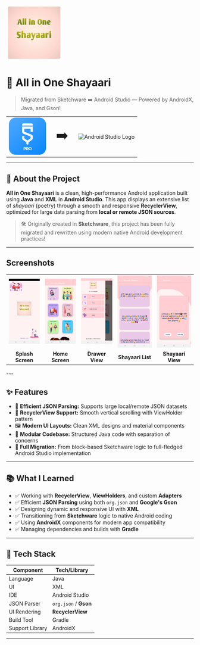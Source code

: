 <p>
    <img src="https://github.com/manish222261-code/All-in-One-Shayaari/blob/main/app/src/main/res/drawable/app_icon.png?raw=true" width="150" alt="Centered Image"/>
</p>

# 📱 All in One Shayaari

> Migrated from Sketchware ➡️ Android Studio — Powered by AndroidX, Java, and Gson!

<p align="center">
  <table>
    <tr>
      <td align="center">
        <img src="https://raw.githubusercontent.com/Sketchware-Pro/Sketchware-Pro/refs/heads/main/assets/Sketchware-Pro.png" alt="Sketchware Logo" width="100"/>
      </td>
      <td align="center" style="padding: 0 20px;">
        <span style="font-size: 36px;">➡️</span>
      </td>
      <td align="center">
        <img src="https://upload.wikimedia.org/wikipedia/commons/thumb/c/c1/Android_Studio_icon_%282023%29.svg/2048px-Android_Studio_icon_%282023%29.svg.png" alt="Android Studio Logo" width="100"/>
      </td>
    </tr>
  </table>
</p>





---

## 📝 About the Project

**All in One Shayaari** is a clean, high-performance Android application built using **Java** and **XML** in **Android Studio**. This app displays an extensive list of *shayaari* (poetry) through a smooth and responsive **RecyclerView**, optimized for large data parsing from **local or remote JSON sources**.

> 🛠️ Originally created in **Sketchware**, this project has been fully migrated and rewritten using modern native Android development practices!

---
## Screenshots

<table align="center">
  <tr>
    <td align="center"><img src="https://github.com/manish222261-code/All-in-One-Shayaari/blob/main/screenshots/splash_screen.jpg" width="200"/></td>
    <td align="center"><img src="https://github.com/manish222261-code/All-in-One-Shayaari/blob/main/screenshots/home_screen.jpg" width="200"/></td>
    <td align="center"><img src="https://github.com/manish222261-code/All-in-One-Shayaari/blob/main/screenshots/drawer_view.jpg" width="200"/></td>
    <td align="center"><img src="https://github.com/manish222261-code/All-in-One-Shayaari/blob/main/screenshots/shayaari_list.jpg" width="200"/></td>
    <td align="center"><img src="https://github.com/manish222261-code/All-in-One-Shayaari/blob/main/screenshots/shayaari_view.jpg" width="200"/></td>
  </tr>
  <tr>
    <td align="center"><b>Splash Screen</b></td>
    <td align="center"><b>Home Screen</b></td>
    <td align="center"><b>Drawer View</b></td>
    <td align="center"><b>Shayaari List</b></td>
    <td align="center"><b>Shayaari View</b></td>
  </tr>
</table>
---

## ✨ Features

- 📄 **Efficient JSON Parsing:** Supports large local/remote JSON datasets
- 🔄 **RecyclerView Support:** Smooth vertical scrolling with ViewHolder pattern
- 🖼️ **Modern UI Layouts:** Clean XML designs and material components
- 🔁 **Modular Codebase:** Structured Java code with separation of concerns
- 🚀 **Full Migration:** From block-based Sketchware logic to full-fledged Android Studio implementation

---

## 📚 What I Learned

- ✅ Working with **RecyclerView**, **ViewHolders**, and custom **Adapters**
- ✅ Efficient **JSON Parsing** using both `org.json` and **Google's Gson**
- ✅ Designing dynamic and responsive UI with **XML**
- ✅ Transitioning from **Sketchware** logic to native Android coding
- ✅ Using **AndroidX** components for modern app compatibility
- ✅ Managing dependencies and builds with **Gradle**

---

## 🧰 Tech Stack

| Component        | Tech/Library               |
|------------------|----------------------------|
| Language         | Java                       |
| UI               | XML                        |
| IDE              | Android Studio             |
| JSON Parser      | `org.json` / **Gson**      |
| UI Rendering     | **RecyclerView**           |
| Build Tool       | Gradle                     |
| Support Library  | AndroidX                   |

---



